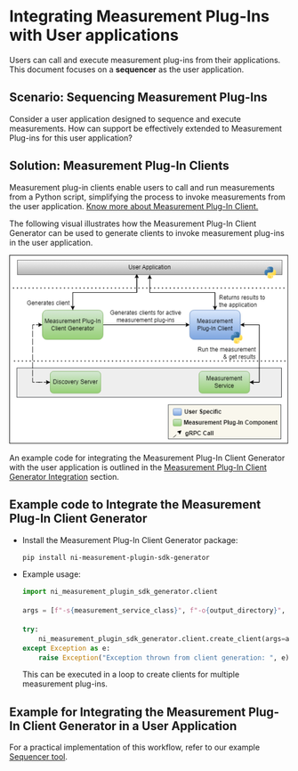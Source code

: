 # Integrating Measurement Plug-Ins with User applications

Users can call and execute measurement plug-ins from their applications. This document focuses on a **sequencer** as the user application.

## Scenario: Sequencing Measurement Plug-Ins

Consider a user application designed to sequence and execute measurements. How can support be effectively extended to Measurement Plug-ins for this user application?

## Solution: Measurement Plug-In Clients

Measurement plug-in clients enable users to call and run measurements from a Python script, simplifying the process to invoke measurements from the user application. [Know more about Measurement Plug-In Client.](https://www.ni.com/docs/en-US/bundle/measurementplugins/page/meas-plugin-client-python.html)

The following visual illustrates how the Measurement Plug-In Client Generator can be used to generate clients to invoke measurement plug-ins in the user application.

![Measurement-clients-workflow](/docs/images/measurement-clients-workflow.png)

An example code for integrating the Measurement Plug-In Client Generator with the user application is outlined in the [Measurement Plug-In Client Generator Integration](#example-code-to-integrate-the-measurement-plug-in-client-generator) section.

## Example code to Integrate the Measurement Plug-In Client Generator

- Install the Measurement Plug-In Client Generator package:

  ```bash
  pip install ni-measurement-plugin-sdk-generator
  ```

- Example usage:

  ```python
  import ni_measurement_plugin_sdk_generator.client

  args = [f"-s{measurement_service_class}", f"-o{output_directory}", f"-c{class_name}", f"-m{module_name}"]

  try:
      ni_measurement_plugin_sdk_generator.client.create_client(args=args)
  except Exception as e:
      raise Exception("Exception thrown from client generation: ", e)
  ```

  This can be executed in a loop to create clients for multiple measurement plug-ins.

## Example for Integrating the Measurement Plug-In Client Generator in a User Application

For a practical implementation of this workflow, refer to our example [Sequencer tool](/README.md).
